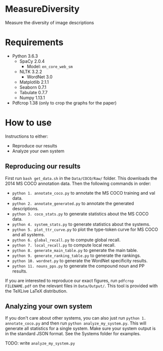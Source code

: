 # MeasureDiversity
Measure the diversity of image descriptions

# Requirements
* Python 3.6.3
  * SpaCy 2.0.4
    * Model: `en_core_web_sm`
  * NLTK 3.2.2
    * WordNet 3.0
  * Matplotlib 2.1.1
  * Seaborn 0.7.1
  * Tabulate 0.7.7
  * Numpy  1.13.1
* Pdfcrop 1.38 (only to crop the graphs for the paper)

# How to use

Instructions to either:

* Reproduce our results
* Analyze your own system

## Reproducing our results

First run `bash get_data.sh` in the `Data/COCO/Raw/` folder. This downloads the 2014 MS COCO annotation data.
Then the following commands in order:

* `python 1. annotate_coco.py` to annotate the MS COCO training and val data.
* `python 2. annotate_generated.py` to annotate the generated descriptions.
* `python 3. coco_stats.py` to generate statistics about the MS COCO data.
* `python 4. system_stats.py` to generate statistics about the systems.
* `python 5. plot_ttr_curve.py` to plot the type-token curve for MS COCO and all systems.
* `python 6. global_recall.py` to compute global recall.
* `python 7. local_recall.py` to compute local recall.
* `python 8. generate_main_table.py` to generate the main table.
* `python 9. generate_ranking_table.py` to generate the rankings.
* `python 10. wordnet.py` to generate the WordNet specificity results.
* `python 11. nouns_pps.py` to generate the compound noun and PP results.

If you are interested to reproduce our exact figures, run `pdfcrop FILENAME.pdf`
on the relevant files in `Data/Output/`. This tool is provided with the TeXLive
LaTeX distribution.

## Analyzing your own system

If you don't care about other systems, you can also just run `python 1. annotate_coco.py`
and then run `python analyze_my_system.py`. This will generate all statistics for a single system.
Make sure your system output is in the standard JSON format. See the Systems folder for examples.

TODO: write `analyze_my_system.py`

